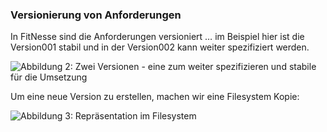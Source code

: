 ###  Versionierung von Anforderungen
In FitNesse sind die Anforderungen versioniert … im Beispiel hier ist die Version001 stabil und in der Version002 kann weiter spezifiziert werden.

![Abbildung 2: Zwei Versionen - eine zum weiter spezifizieren und stabile für die Umsetzung][twoVersions]

[twoVersions]: TODOPATHFitnesseVersionen.png "Abbildung 2: Zwei Versionen - eine zum weiter spezifizieren und stabile für die Umsetzung"


Um eine neue Version zu erstellen, machen wir eine Filesystem Kopie:

![Abbildung 3: Repräsentation im Filesystem][twoVersionsFileSystem]

[twoVersionsFileSystem]: TODOPATHFitnesseVersionenImFilesystem.png "Abbildung 3: Repräsentation im Filesystem"